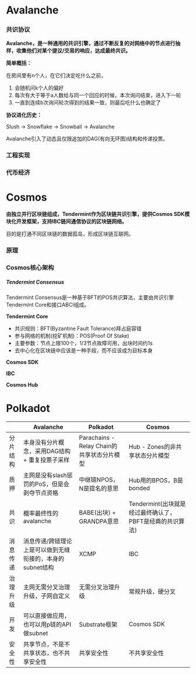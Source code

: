 # Avalanche

### 共识协议

**Avalanche，是一种通用的共识引擎，通过不断反复的对网络中的节点进行抽样，收集他们对某个提议/交易的响应，达成最终共识。**

**简单概括：**

在房间里有n个人，在它们决定吃什么之前，

1. 会随机问k个人的偏好
2. 每次有大于等于a人数给与同一个回应的时候，本次询问结束，进入下一轮
3. 一直到连续b次询问轮次得到的结果一致，则最后吃什么也确定了

**协议进化历史：**

Slush -> Snowflake -> Snowball -> Avalanche

Avalanche引入了动态且仅限追加的DAG(有向无环图)结构和传递投票。

### 工程实现



### 代币经济

# Cosmos

**由独立并行区块链组成，Tendermint作为区块链共识引擎，提供Cosmos SDK模块化开发框架，支持IBC链间通信协议的区块链网络。**

目的是打通不同区块链的数据孤岛，形成区块链互联网。

### 原理

### Cosmos核心架构

##### Tendermint Consensus

Tendermint Consensus是一种基于BFT的POS共识算法，主要由共识引擎Tendermint Core和接口ABCI组成。

**Tendermint Core**

- 共识规则：BFT(Byzantine Fault Tolerance)拜占庭容错
- 参与网络的机制(挖矿机制)：POS(Proof Of Stake)
- 主要参数：节点上限100个，1/3节点故障可用，出块时间约1s
- 去中心化在区块链中应该是一种手段，而不应该成为目标本身

**Cosmos SDK**

**IBC**

**Cosmos Hub**

# Polkadot







|          | Avalanche                                                 | Polkadot                                   | Cosmos                                                   |
| -------- | --------------------------------------------------------- | ------------------------------------------ | -------------------------------------------------------- |
| 分片结构 | 本身没有分片概念，采用DAG结构 + 重复投票子采样            | Parachains - Relay Chain的共享状态分片模型 | Hub - Zones的非共享状态分片模型                          |
| 质押     | 主网是没有slash惩罚的PoS，但是会剥夺节点资格              | 中继链NPOS，N是提名的意思                  | Hub用的BPOS，B是bonded                                   |
| 共识     | 概率最终性的avalanche                                     | BABE(出块) + GRANDPA意思                   | Tendermint(出块就是经过最终确认了，PBFT是经典的共识算法) |
| 消息传递 | 消息传递/跨链理论上是可以做到无缝衔接的，本身的subnet结构 | XCMP                                       | IBC                                                      |
| 治理升级 | 主网无需分叉治理升级，子网自定义                          | 无需分叉治理升级                           | 常规升级，硬分叉                                         |
| 开发     | 可以直接做应用，也可以用p链的API做subnet                  | Substrate框架                              | Cosmos SDK                                               |
| 安全性   | 共享节点，不是不共享状态，也不共享安全性                  | 共享安全性                                 | 不共享安全性                                             |

